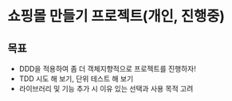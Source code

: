 # 쇼핑몰 만들기 프로젝트(개인, 진행중)

## 목표
* DDD을 적용하여 좀 더 객체지향적으로 프로젝트를 진행하자!
* TDD 시도 해 보기, 단위 테스트 해 보기
* 라이브러리 및 기능 추가 시 이유 있는 선택과 사용 목적 고려
